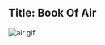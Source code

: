 Title: Book Of Air
---
<img src="http://lasthaiku.wdfiles.com/local--files/book-of-air/air.gif" alt="air.gif" class="image">

